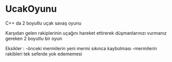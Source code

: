 # UcakOyunu
C++ da 2 boyutlu uçak savaş oyunu


Karşıdan gelen rakiplerinin uçağını hareket ettirerek düşmanlarınızı vurmanız gereken 2 boyutlu bir oyun

Eksikler :
-önceki mermilerin yeni mermi sıkınca kaybolması
-mermilerin rakibleri tek seferde yok edememesi
